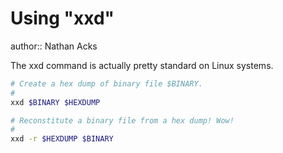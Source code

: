 # Using "xxd"

author:: Nathan Acks

The xxd command is actually pretty standard on Linux systems.

```bash
# Create a hex dump of binary file $BINARY.
#
xxd $BINARY $HEXDUMP

# Reconstitute a binary file from a hex dump! Wow!
#
xxd -r $HEXDUMP $BINARY 
```

